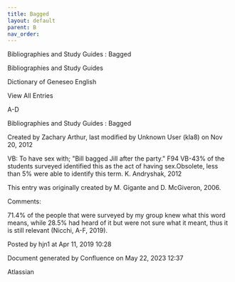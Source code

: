 ```yaml
---
title: Bagged
layout: default
parent: B
nav_order:
---
```


Bibliographies and Study Guides : Bagged

Bibliographies and Study Guides

Dictionary of Geneseo English

View All Entries

A-D

Bibliographies and Study Guides : Bagged

Created by  Zachary Arthur, last modified by  Unknown User (kla8) on Nov 20, 2012

VB: To have sex with; &quot;Bill bagged Jill after the party.&quot; F94 VB-43% of the students surveyed identified this as the act of having sex.Obsolete, less than 5% were able to identify this term. K. Andryshak, 2012

This entry was originally created by M. Gigante and D. McGiveron, 2006.

Comments:

71.4% of the people that were surveyed by my group knew what this word means, while 28.5% had heard of it but were not sure what it meant, thus it is still relevant (Nicchi, A-F, 2019). 

Posted by hjn1 at Apr 11, 2019 10:28

Document generated by Confluence on May 22, 2023 12:37

Atlassian
